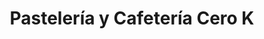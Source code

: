 ---
title: "Pastelería y Cafetería Cero K"
url: /antofagasta/pasteleria-y-cafeteria-cero-k/
shop: pastelería
---